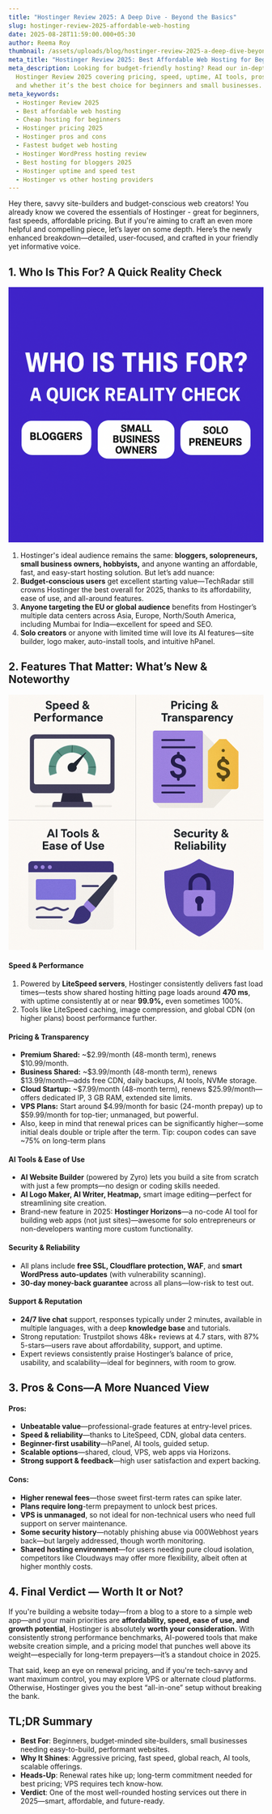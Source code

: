 ```yaml
---
title: "Hostinger Review 2025: A Deep Dive - Beyond the Basics"
slug: hostinger-review-2025-affordable-web-hosting
date: 2025-08-28T11:59:00.000+05:30
author: Reema Roy
thumbnail: /assets/uploads/blog/hostinger-review-2025-a-deep-dive-beyond-the-basics.png
meta_title: "Hostinger Review 2025: Best Affordable Web Hosting for Beginners?"
meta_description: Looking for budget-friendly hosting? Read our in-depth
  Hostinger Review 2025 covering pricing, speed, uptime, AI tools, pros & cons,
  and whether it’s the best choice for beginners and small businesses.
meta_keywords:
  - Hostinger Review 2025
  - Best affordable web hosting
  - Cheap hosting for beginners
  - Hostinger pricing 2025
  - Hostinger pros and cons
  - Fastest budget web hosting
  - Hostinger WordPress hosting review
  - Best hosting for bloggers 2025
  - Hostinger uptime and speed test
  - Hostinger vs other hosting providers
---
```

Hey there, savvy site-builders and budget-conscious web creators! You already know we covered the essentials of Hostinger - great for beginners, fast speeds, affordable pricing. But if you're aiming to craft an even more helpful and compelling piece, let’s layer on some depth. Here’s the newly enhanced breakdown—detailed, user-focused, and crafted in your friendly yet informative voice.

## 1. Who Is This For? A Quick Reality Check

![Who Is This For? ](/assets/uploads/blog/who-is-this-for-.png "Who Is This For? ")

1. Hostinger's ideal audience remains the same: **bloggers, solopreneurs, small business owners, hobbyists,** and anyone wanting an affordable, fast, and easy-start hosting solution. But let’s add nuance:
2. **Budget-conscious users** get excellent starting value—TechRadar still crowns Hostinger the best overall for 2025, thanks to its affordability, ease of use, and all-around features.
3. **Anyone targeting the EU or global audience** benefits from Hostinger’s multiple data centers across Asia, Europe, North/South America, including Mumbai for India—excellent for speed and SEO.
4. **Solo creators** or anyone with limited time will love its AI features—site builder, logo maker, auto-install tools, and intuitive hPanel.

## 2. Features That Matter: What’s New & Noteworthy

![Features That Matter](/assets/uploads/blog/features-that-matter.png "Features That Matter")

#### **Speed & Performance**

1. Powered by **LiteSpeed servers**, Hostinger consistently delivers fast load times—tests show shared hosting hitting page loads around **470 ms**, with uptime consistently at or near **99.9%,** even sometimes 100%.
2. Tools like LiteSpeed caching, image compression, and global CDN (on higher plans) boost performance further.

#### Pricing & Transparency

* **Premium Shared:** ~$2.99/month (48-month term), renews $10.99/month.
* **Business Shared:** ~$3.99/month (48-month term), renews $13.99/month—adds free CDN, daily backups, AI tools, NVMe storage.
* **Cloud Startup:** ~$7.99/month (48-month term), renews $25.99/month—offers dedicated IP, 3 GB RAM, extended site limits.
* **VPS Plans:** Start around $4.99/month for basic (24-month prepay) up to $59.99/month for top-tier; unmanaged, but powerful.
* Also, keep in mind that renewal prices can be significantly higher—some initial deals double or triple after the term. Tip: coupon codes can save ~75% on long-term plans

#### AI Tools & Ease of Use

* **AI Website Builder** (powered by Zyro) lets you build a site from scratch with just a few prompts—no design or coding skills needed.
* **AI Logo Maker, AI Writer, Heatmap,** smart image editing—perfect for streamlining site creation.
* Brand-new feature in 2025: **Hostinger Horizons**—a no-code AI tool for building web apps (not just sites)—awesome for solo entrepreneurs or non-developers wanting more custom functionality.

#### Security & Reliability

* All plans include **free SSL, Cloudflare protection, WAF**, and **smart WordPress** **auto-updates** (with vulnerability scanning).
* **30-day money-back guarantee** across all plans—low-risk to test out.

#### Support & Reputation

* **24/7 live chat** support, responses typically under 2 minutes, available in multiple languages, with a deep **knowledge base** and tutorials.
* Strong reputation: Trustpilot shows 48k+ reviews at 4.7 stars, with 87% 5-stars—users rave about affordability, support, and uptime.
* Expert reviews consistently praise Hostinger’s balance of price, usability, and scalability—ideal for beginners, with room to grow.

## 3. Pros & Cons—A More Nuanced View

#### Pros:

* **Unbeatable value**—professional-grade features at entry-level prices.
* **Speed & reliability**—thanks to LiteSpeed, CDN, global data centers.
* **Beginner-first usability**—hPanel, AI tools, guided setup.
* **Scalable options**—shared, cloud, VPS, web apps via Horizons.
* **Strong support & feedback**—high user satisfaction and expert backing.

#### Cons:

* **Higher renewal fees**—those sweet first-term rates can spike later.
* **Plans require long**-term prepayment to unlock best prices.
* **VPS is unmanaged**, so not ideal for non-technical users who need full support on server maintenance.
* **Some security history**—notably phishing abuse via 000Webhost years back—but largely addressed, though worth monitoring.
* **Shared hosting environment**—for users needing pure cloud isolation, competitors like Cloudways may offer more flexibility, albeit often at higher monthly costs.

## 4. Final Verdict — Worth It or Not?

If you're building a website today—from a blog to a store to a simple web app—and your main priorities are **affordability, speed, ease of use, and growth potential**, Hostinger is absolutely **worth your consideration.** With consistently strong performance benchmarks, AI-powered tools that make website creation simple, and a pricing model that punches well above its weight—especially for long-term prepayers—it’s a standout choice in 2025.

That said, keep an eye on renewal pricing, and if you're tech-savvy and want maximum control, you may explore VPS or alternate cloud platforms. Otherwise, Hostinger gives you the best “all-in-one” setup without breaking the bank.

## TL;DR Summary

* **Best For**: Beginners, budget-minded site-builders, small businesses needing easy-to-build, performant websites.
* **Why It Shines**: Aggressive pricing, fast speed, global reach, AI tools, scalable offerings.
* **Heads-Up**: Renewal rates hike up; long-term commitment needed for best pricing; VPS requires tech know-how.
* **Verdict**: One of the most well-rounded hosting services out there in 2025—smart, affordable, and future-ready.

